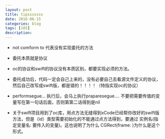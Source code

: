 ```yaml
---
layout: post
title: tipsssssss
date: 2016-06-15
categories: blog
tags: [iOS]
description:  
---
```


- not comform to 代表没有实现委托的方法

- 委托本质就是协议

- oc的协议和swift的协议没有本质区别，都要实现必须的方法。

- 委托成功后，代码一定会自己上来的，没有必要自己去看源文件定义的协议，然后自己改写成swift版，都是错的！！！！（特指实现oc的协议）

- performsegue... 执行后，会马上执行praparesegue....  不要把需要传值的变量写在第一句话后面，否则第第二话得到是nil

- 关于swift项目用到了oc库，用点方法无缝得到xCode已经帮你改好的swift版方法，但是（id）类型需要初始化的不能通过点方法得到，要通过 实例名(指定变量名: 要传入的变量)。这也说明了为什么 CGRect(frame: )为什么是这个形式。